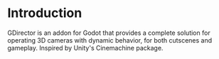 # Introduction

GDirector is an addon for Godot that provides a complete solution for operating 3D cameras with dynamic behavior,
for both cutscenes and gameplay.
Inspired by Unity's Cinemachine package.

<!--
GDirector adds highly configurable pre-implemented camera behavior nodes that control the camera's position and rotation
individually, allowing you to compose procedural camera shots that are updated every frame at runtime. Because the
camera shots are procedually calculated at runtime, they remain updated even if different elements of the scene changes,
either as a result of player input or when elements are changed by you.

GDirector also has the ability interpolate between pre-configured virtual cameras, allowing you to create very
complex camera shots.

You can also configure various conditions that the virtual cameras can check to calculate their priority and let
GDirector automatically select the best camera shot at runtime, creating camera behavior that reacts to the player
automatically based on the parameters configured by you.

GDirector is designed to be expandable, so that you can create custom behaviors for your virtual cameras that are not
pre-implemented by the many GDirector pre-implemented camera behavior nodes.
-->
